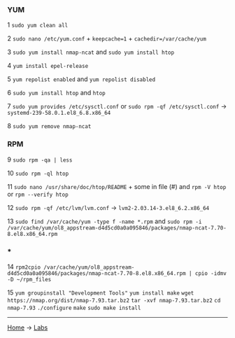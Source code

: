 ### YUM

1 `sudo yum clean all`

2 `sudo nano /etc/yum.conf` + `keepcache=1` + `cachedir=/var/cache/yum`

3 `sudo yum install nmap-ncat` and `sudo yum install htop`

4 `yum install epel-release`

5 `yum repolist enabled` and `yum repolist disabled`

6 `sudo yum install htop` and `htop`

7 `sudo yum provides /etc/sysctl.conf` or `sudo rpm -qf /etc/sysctl.conf` -> `systemd-239-58.0.1.el8_6.8.x86_64`

8 `sudo yum remove nmap-ncat`


### RPM

9 `sudo rpm -qa | less`

10 `sudo rpm -ql htop` 

11 `sudo nano /usr/share/doc/htop/README` + some in file (#) and `rpm -V htop` or `rpm --verify htop`

12 `sudo rpm -qf /etc/lvm/lvm.conf` -> `lvm2-2.03.14-3.el8_6.2.x86_64`

13 `sudo find /var/cache/yum -type f -name *.rpm` and `sudo rpm -i /var/cache/yum/ol8_appstream-d4d5cd0a0a095846/packages/nmap-ncat-7.70-8.el8.x86_64.rpm`

### *

14 `rpm2cpio /var/cache/yum/ol8_appstream-d4d5cd0a0a095846/packages/nmap-ncat-7.70-8.el8.x86_64.rpm | cpio -idmv -D ~/rpm_files`

15 `yum groupinstall "Development Tools"`
`yum install make`
`wget https://nmap.org/dist/nmap-7.93.tar.bz2` 
`tar -xvf nmap-7.93.tar.bz2`
`cd nmap-7.93`
`./configure`
`make`
`sudo make install`



---
[Home](../README.md) -> [Labs](labs.md)
